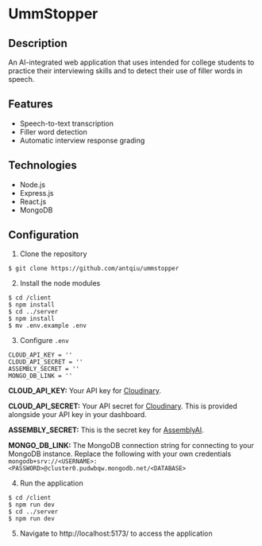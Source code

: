 # UmmStopper

## Description

An AI-integrated web application that uses intended for college students to practice their interviewing skills and to detect their use of filler words in speech.

## Features

- Speech-to-text transcription
- Filler word detection
- Automatic interview response grading

## Technologies

- Node.js
- Express.js
- React.js
- MongoDB

## Configuration

1. Clone the repository

```
$ git clone https://github.com/antqiu/ummstopper
```

2. Install the node modules

```
$ cd /client
$ npm install
$ cd ../server
$ npm install
$ mv .env.example .env
```

3. Configure `.env`

```
CLOUD_API_KEY = ''
CLOUD_API_SECRET = ''
ASSEMBLY_SECRET = ''
MONGO_DB_LINK = ''
```

**CLOUD_API_KEY:** Your API key for [Cloudinary](https://cloudinary.com/).

**CLOUD_API_SECRET:** Your API secret for [Cloudinary](https://cloudinary.com/). This is provided alongside your API key in your dashboard.

**ASSEMBLY_SECRET:** This is the secret key for [AssemblyAI](https://www.assemblyai.com/).

**MONGO_DB_LINK:** The MongoDB connection string for connecting to your MongoDB instance. Replace the following with your own credentials `mongodb+srv://<USERNAME>:<PASSWORD>@cluster0.pudwbqw.mongodb.net/<DATABASE>`

4. Run the application

```
$ cd /client
$ npm run dev
$ cd ../server
$ npm run dev
```

5. Navigate to http://localhost:5173/ to access the application
